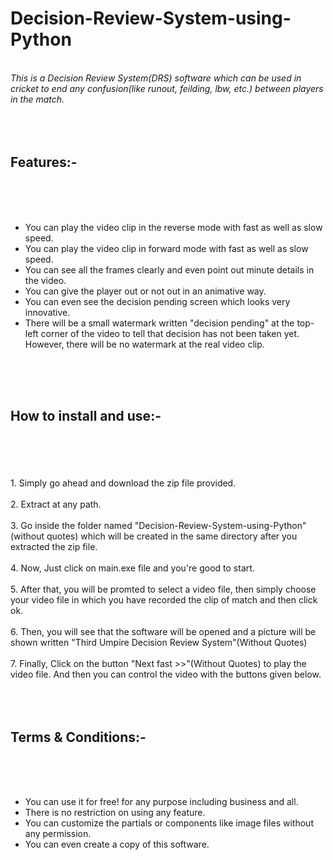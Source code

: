 # Decision-Review-System-using-Python

<br><i>This is a Decision Review System(DRS) software which can be used in cricket to end any confusion(like runout, feilding, lbw, etc.) between players in the match.</i></br>
<br></br>
<br><h2><b>Features:-</b></h2></br>
<br></br>
<ul>
<li> You can play the video clip in the reverse mode with fast as well as slow speed.
<li> You can play the video clip in forward mode with fast as well as slow speed.
<li> You can see all the frames clearly and even point out minute details in the video.
<li> You can give the player out or not out in an animative way.
<li> You can even see the decision pending screen which looks very innovative.
<li> There will be a small watermark written "decision pending" at the top-left corner of the video to tell that decision has not been taken yet. However, there will be no watermark at the real video clip.
</ul>
<br></br>
<br><h2><b>How to install and use:-</b></h2></br>
<br></br>
<br>1. Simply go ahead and download the zip file provided.</br>
<br>2. Extract at any path.</br>
<br>3. Go inside the folder named "Decision-Review-System-using-Python"(without quotes) which will be created in the same directory after you extracted the zip file.</br>
<br>4. Now, Just click on main.exe file and you're good to start.</br>
<br>5. After that, you will be promted to select a video file, then simply choose your video file in which you have recorded the clip of match and then click ok.</br>
<br>6. Then, you will see that the software will be opened and a picture will be shown written "Third Umpire Decision Review System"(Without Quotes)</br>
<br>7. Finally, Click on the button "Next fast >>"(Without Quotes) to play the video file. And then you can control the video with the buttons given below.</br>
<br></br>
<br><h2><b>Terms & Conditions:-</b></h2></br>
<br></br>
<ul>
<li> You can use it for free! for any purpose including business and all.
<li> There is no restriction on using any feature.
<li> You can customize the partials or components like image files without any permission.
<li> You can even create a copy of this software.
</ul>

